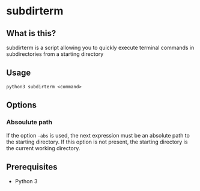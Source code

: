 # subdirterm

## What is this?

subdirterm is a script allowing you to quickly execute terminal commands 
in subdirectories from a starting directory

## Usage
```
python3 subdirterm <command>
```

## Options
### Absoulute path
If the option `-abs` is used, the next expression must be an absolute path to the starting directory.
If this option is not present, the starting directory is the current working directory.

## Prerequisites

- Python 3